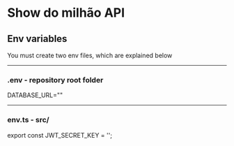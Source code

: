 # Show do milhão API

## Env variables

You must create two env files, which are explained below

---

### .env - repository root folder
DATABASE_URL=""

---

### env.ts - src/
export const JWT_SECRET_KEY = '';

